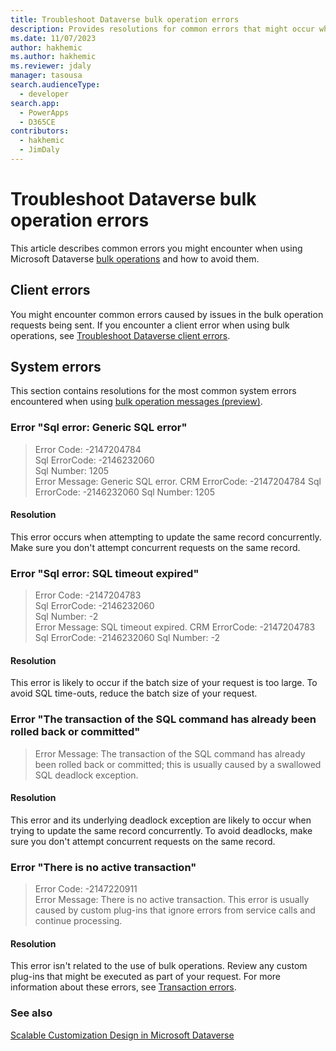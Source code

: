 ```yaml
---
title: Troubleshoot Dataverse bulk operation errors
description: Provides resolutions for common errors that might occur while using bulk operations with Microsoft Dataverse.
ms.date: 11/07/2023
author: hakhemic
ms.author: hakhemic
ms.reviewer: jdaly
manager: tasousa
search.audienceType: 
  - developer
search.app: 
  - PowerApps
  - D365CE
contributors: 
  - hakhemic
  - JimDaly
---
```

# Troubleshoot Dataverse bulk operation errors

This article describes common errors you might encounter when using Microsoft Dataverse [bulk operations](/power-apps/developer/data-platform/bulk-operations) and how to avoid them.

## Client errors

You might encounter common errors caused by issues in the bulk operation requests being sent. If you encounter a client error when using bulk operations, see [Troubleshoot Dataverse client errors](client-errors.md).

## System errors

This section contains resolutions for the most common system errors encountered when using [bulk operation messages (preview)](/power-apps/developer/data-platform/bulk-operations?tabs=sdk).

### Error "Sql error: Generic SQL error"

> Error Code: -2147204784  
> Sql ErrorCode: -2146232060  
> Sql Number: 1205  
> Error Message: Generic SQL error. CRM ErrorCode: -2147204784 Sql ErrorCode: -2146232060 Sql Number: 1205

#### Resolution

This error occurs when attempting to update the same record concurrently. Make sure you don't attempt concurrent requests on the same record.

### Error "Sql error: SQL timeout expired"

> Error Code: -2147204783  
> Sql ErrorCode: -2146232060  
> Sql Number: -2  
> Error Message: SQL timeout expired. CRM ErrorCode: -2147204783 Sql ErrorCode: -2146232060 Sql Number: -2

#### Resolution

This error is likely to occur if the batch size of your request is too large. To avoid SQL time-outs, reduce the batch size of your request.

### Error "The transaction of the SQL command has already been rolled back or committed"
<!-- 
I wish we had some specific error codes for this 
-->

> Error Message: The transaction of the SQL command has already been rolled back or committed; this is usually caused by a swallowed SQL deadlock exception.

#### Resolution

This error and its underlying deadlock exception are likely to occur when trying to update the same record concurrently. To avoid deadlocks, make sure you don't attempt concurrent requests on the same record.

### Error "There is no active transaction"

> Error Code: -2147220911  
> Error Message: There is no active transaction. This error is usually caused by custom plug-ins that ignore errors from service calls and continue processing.

#### Resolution

This error isn't related to the use of bulk operations. Review any custom plug-ins that might be executed as part of your request. For more information about these errors, see [Transaction errors](dataverse-plug-ins-errors.md#transaction-errors).

### See also

[Scalable Customization Design in Microsoft Dataverse](/power-apps/developer/data-platform/scalable-customization-design/overview)
